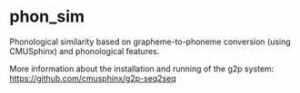 # phon_sim
Phonological similarity based on grapheme-to-phoneme conversion (using CMUSphinx) and phonological features.

More information about the installation and running of the g2p system:
https://github.com/cmusphinx/g2p-seq2seq 
